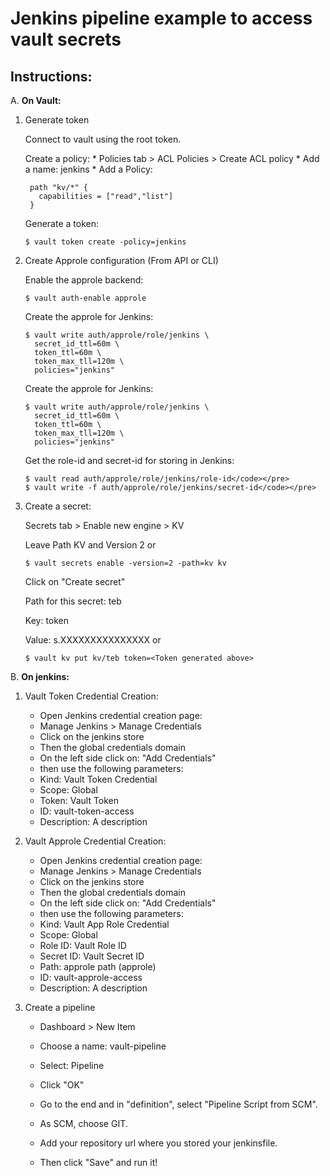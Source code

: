 Jenkins pipeline example to access vault secrets
================================================

Instructions:
-------------

A. **On Vault:**

1. Generate token
   
      Connect to vault using the root token.

      Create a policy:
      	* Policies tab > ACL Policies > Create ACL policy
      	* Add a name: jenkins
      	* Add a Policy:

   		path "kv/*" {
   		  capabilities = ["read","list"]
   		}

      Generate a token:

      ```shell
      $ vault token create -policy=jenkins
      ```

2. Create Approle configuration (From API or CLI)
   
      Enable the approle backend:

      ```shell
      $ vault auth-enable approle
      ```     

      Create the approle for Jenkins:

      ```shell
      $ vault write auth/approle/role/jenkins \
      	secret_id_ttl=60m \
      	token_ttl=60m \
      	token_max_tll=120m \
      	policies="jenkins"
      ```

      Create the approle for Jenkins:

      ```shell
      $ vault write auth/approle/role/jenkins \
      	secret_id_ttl=60m \
      	token_ttl=60m \
      	token_max_tll=120m \
      	policies="jenkins"
      ```

      Get the role-id and secret-id for storing in Jenkins:

      ```shell
      $ vault read auth/approle/role/jenkins/role-id</code></pre>
      $ vault write -f auth/approle/role/jenkins/secret-id</code></pre>
      ```

3. Create a secret:

      Secrets tab > Enable new engine > KV

      Leave Path KV and Version 2
      or

      ```shell
      $ vault secrets enable -version=2 -path=kv kv
      ```

      Click on "Create secret"

      Path for this secret: teb

      Key: token

      Value: s.XXXXXXXXXXXXXXX <Token generated above>
      or

      ```shell
      $ vault kv put kv/teb token=<Token generated above>
      ```

B. **On jenkins:**

1. Vault Token Credential Creation:

   * Open Jenkins credential creation page:
   * Manage Jenkins > Manage Credentials
   * Click on the jenkins store
   * Then the global credentials domain
   * On the left side click on: "Add Credentials"
   * then use the following parameters:
   * Kind: Vault Token Credential
   * Scope: Global
   * Token: Vault Token
   * ID: vault-token-access
   * Description: A description

2. Vault Approle Credential Creation:

   * Open Jenkins credential creation page:
   * Manage Jenkins > Manage Credentials
   * Click on the jenkins store
   * Then the global credentials domain
   * On the left side click on: "Add Credentials"
   * then use the following parameters:
   * Kind: Vault App Role Credential
   * Scope: Global
   * Role ID: Vault Role ID
   * Secret ID: Vault Secret ID
   * Path: approle path (approle)
   * ID: vault-approle-access
   * Description: A description

3. Create a pipeline

   * Dashboard > New Item
   * Choose a name: vault-pipeline
   * Select: Pipeline
   * Click "OK"

   * Go to the end and in "definition", select "Pipeline Script from SCM".
   * As SCM, choose GIT.
   * Add your repository url where you stored your jenkinsfile.
   * Then click "Save" and run it!

